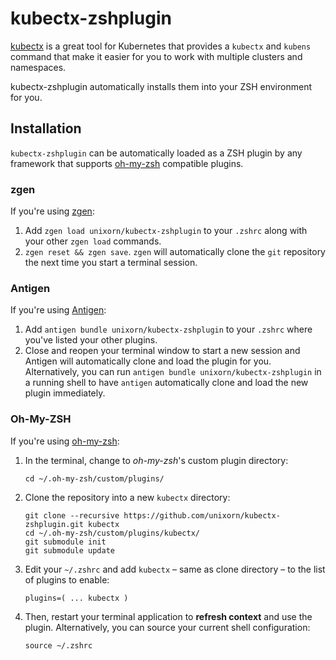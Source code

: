 # kubectx-zshplugin

[kubectx](https://github.com/ahmetb/kubectx) is a great tool for Kubernetes that provides a `kubectx` and `kubens` command that make it easier for you to work with multiple clusters and namespaces.

kubectx-zshplugin automatically installs them into your ZSH environment for you.

## Installation

`kubectx-zshplugin` can be automatically loaded as a ZSH plugin by any framework that supports [oh-my-zsh](github.com/robbyrussell/oh-my-zsh) compatible plugins.

### zgen

If you're using [zgen](https://github.com/tarjoilija/zgen):

1. Add `zgen load unixorn/kubectx-zshplugin` to your `.zshrc` along with your other `zgen load` commands.
2. `zgen reset && zgen save`. `zgen` will automatically clone the `git` repository the next time you start a terminal session.

### Antigen

If you're using [Antigen](https://github.com/zsh-users/antigen):

1. Add `antigen bundle unixorn/kubectx-zshplugin` to your `.zshrc` where you've listed your other plugins.
2. Close and reopen your terminal window to start a new session and Antigen will automatically clone and load the plugin for you. Alternatively, you can run `antigen bundle unixorn/kubectx-zshplugin` in a running shell to have `antigen` automatically clone and load the new plugin immediately.

### Oh-My-ZSH

If you're using [oh-my-zsh](github.com/robbyrussell/oh-my-zsh):

1. In the terminal, change to _oh-my-zsh_'s custom plugin directory:

    `cd ~/.oh-my-zsh/custom/plugins/`

2. Clone the repository into a new `kubectx` directory:
    ```
    git clone --recursive https://github.com/unixorn/kubectx-zshplugin.git kubectx
    cd ~/.oh-my-zsh/custom/plugins/kubectx/
    git submodule init
    git submodule update
    ```

3. Edit your `~/.zshrc` and add `kubectx` – same as clone directory – to the list of plugins to enable:

    `plugins=( ... kubectx )`

4. Then, restart your terminal application to **refresh context** and use the plugin. Alternatively, you can source your current shell configuration:

    `source ~/.zshrc`
